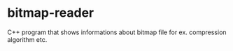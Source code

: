 # bitmap-reader
C++ program that shows informations about bitmap file for ex. compression algorithm etc.
